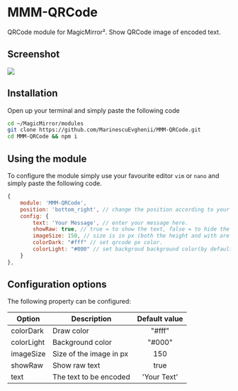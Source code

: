 # MMM-QRCode
QRCode module for MagicMirror². Show QRCode image of encoded text.

## Screenshot
![](.github/example.png)

## Installation
Open up your terminal and simply paste the following code
```sh
cd ~/MagicMirror/modules
git clone https://github.com/MarinescuEvghenii/MMM-QRCode.git
cd MMM-QRCode && npm i
```
## Using the module

To configure the module simply use your favourite editor `vim` or `nano` and simply paste the following code.
```javascript
{
	module: 'MMM-QRCode',
	position: 'bottom_right', // change the position according to your need best position is either bottom right or left.
	config: {
		text: 'Your Message', // enter your message here.
		showRaw: true, // true = to show the text, false = to hide the text.
		imageSize: 150, // size is in px (both the height and with are equal).
		colorDark: "#fff" // set qrcode px color.
		colorLight: "#000" // set backgroud background color(by default color is BLACK).
	}
},
```

## Configuration options

The following property can be configured:

| Option     | Description             | Default value |
| -----------|-------------------------|:-------------:|
| colorDark  | Draw color              | "#fff"        |
| colorLight | Background color        | "#000"        |
| imageSize  | Size of the image in px | 150           |
| showRaw    | Show raw text           | true          |
| text       | The text to be encoded  | 'Your Text'   |
